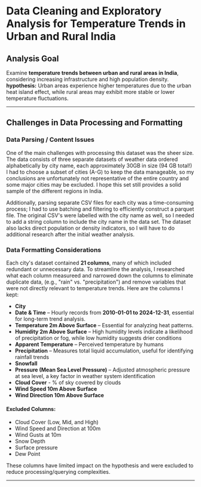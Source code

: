 # Data Cleaning and Exploratory Analysis for Temperature Trends in Urban and Rural India

## Analysis Goal
Examine **temperature trends between urban and rural areas in India**, considering increasing infrastructure and high population density. **hypothesis:** Urban areas experience higher temperatures due to the urban heat island effect, while rural areas may exhibit more stable or lower temperature fluctuations.

---

## Challenges in Data Processing and Formatting  

### Data Parsing / Content Issues  
One of the main challenges with processing this dataset was the sheer size. The data consists of three separate datasets of weather data ordered alphabetically by city name, each approximately 30GB in size (94 GB total!) I had to choose a subset of cities (A-G) to keep the data manageable, so my conclusions are unfortunately not representative of the entire country and some major cities may be excluded. I hope this set still provides a solid sample of the different regions in India. 

 Additionally, parsing separate CSV files for each city was a time-consuming process; I had to use batching and filtering to efficiently construct a parquet file. The original CSV's were labelled with the city name as well, so I needed to add a string column to include the city name in the data set. The dataset also lacks direct population or density indicators, so I will have to do additional research after the initial weather analysis.

### Data Formatting Considerations  
Each city's dataset contained **21 columns**, many of which included redundant or unnecessary data. To streamline the analysis, I researched what each column measureed and narrowed down the columns to eliminate duplicate data, (e.g., "rain" vs. "precipitation") and remove variables that were not directly relevant to temperature trends. Here are the columns I kept:

- **City**
- **Date & Time** – Hourly records from **2010-01-01 to 2024-12-31**, essential for long-term trend analysis.
- **Temperature 2m Above Surface** – Essential for analyzing heat patterns.
- **Humidity 2m Above Surface** – High humidity levels indicate a likelihood of precipitation or fog, while low humidity suggests drier conditions
- **Apparent Temperature** – Perceived temperature by humans
- **Precipitation** – Measures total liquid accumulation, useful for identifying rainfall trends
- **Snowfall**
- **Pressure (Mean Sea Level Pressure)** – Adjusted atmospheric pressure at sea level, a key factor in weather system identification
- **Cloud Cover** - % of sky covered by clouds 
- **Wind Speed 10m Above Surface**
- **Wind Direction 10m Above Surface**

#### Excluded Columns: 
- Cloud Cover (Low, Mid, and High)
- Wind Speed and Direction at 100m
- Wind Gusts at 10m
- Snow Depth
- Surface pressure
- Dew Point

These columns have limited impact on the hypothesis and were excluded to reduce processing/querying complexities.

---
